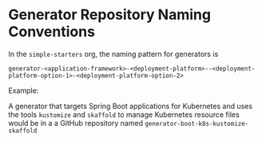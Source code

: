 # Generator Repository Naming Conventions

In the `simple-starters` org, the naming pattern for generators is

```
generator-<application-framework>-<deployment-platform>--<deployment-platform-option-1>-<deployment-platform-option-2>
```

Example:

A generator that targets Spring Boot applications for Kubernetes and uses the tools `kustomize` and `skaffold` to manage Kubernetes resource files would be in a a GitHub repository named `generator-boot-k8s-kustomize-skaffold`


